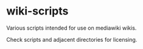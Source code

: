 # wiki-scripts
Various scripts intended for use on mediawiki wikis.

Check scripts and adjacent directories for licensing.
